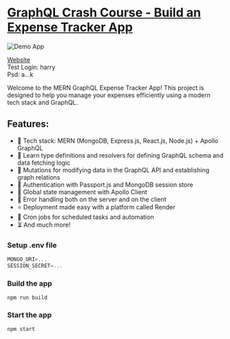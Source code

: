 # [GraphQL Crash Course - Build an Expense Tracker App](https://graphql-fullstack.onrender.com/)

![Demo App](https://i.ibb.co/WHyMscm/Screenshot-42.png)

[Website](https://graphql-fullstack.onrender.com/) <br/>
Test Login: harry <br/>
Psd: a...k

Welcome to the MERN GraphQL Expense Tracker App! This project is designed to help you manage your expenses efficiently using a modern tech stack and GraphQL.

## Features:

- 🌟 Tech stack: MERN (MongoDB, Express.js, React.js, Node.js) + Apollo GraphQL
- 📝 Learn type definitions and resolvers for defining GraphQL schema and data fetching logic
- 🔄 Mutations for modifying data in the GraphQL API and establishing graph relations
- 🎃 Authentication with Passport.js and MongoDB session store
- 🚀 Global state management with Apollo Client
- 🐞 Error handling both on the server and on the client
- ⭐ Deployment made easy with a platform called Render
- 👾 Cron jobs for scheduled tasks and automation
- ⏳ And much more!

### Setup .env file

```js
MONGO_URI=...
SESSION_SECRET=...
```

### Build the app

```shell
npm run build
```

### Start the app

```shell
npm start
```
